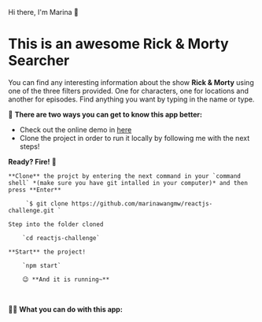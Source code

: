 Hi there, I'm Marina 👋
# This is an awesome Rick & Morty Searcher
You can find any interesting information about the show **Rick & Morty** using one of the three filters provided. One for characters, one for locations and another for episodes. Find anything you want by typing in the name or type.

🌹 **There are two ways you can get to know this app better:** 

- Check out the online demo in [here](https://reactjs-challenge-marina.web.app/)
- Clone the project in order to run it locally by following me with the next steps!


**Ready? Fire!**  🚀



	**Clone** the projct by entering the next command in your `command shell` *(make sure you have git intalled in your computer)* and then press **Enter**
	
	     `$ git clone https://github.com/marinawangmw/reactjs-challenge.git `
    
	Step into the folder cloned

		`cd reactjs-challenge`

	**Start** the project!

		`npm start`

		😉 **And it is running~** 
<br>

🕵️‍♀️ **What you can do with this app:** 
